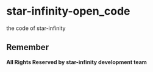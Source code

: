 # star-infinity-open_code
the code of star-infinity<br>

## Remember
**All Rights Reserved by star-infinity development team**
